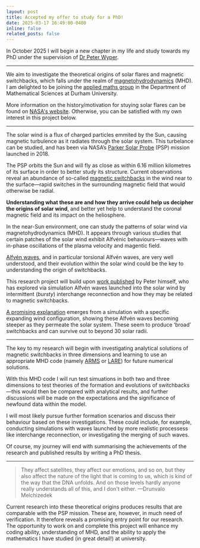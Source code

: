 ```yaml
---
layout: post
title: Accepted my offer to study for a PhD!
date: 2025-03-17 16:49:00-0400
inline: false
related_posts: false
---
```


In October 2025 I will begin a new chapter in my life and study towards my PhD under the supervision of <a href='https://www.maths.dur.ac.uk/users/peter.f.wyper/index.html'>Dr Peter Wyper</a>.

---

We aim to investigate the theoretical origins of solar flares and magnetic switchbacks, which falls under the realm of [magnetohydrodynamics](https://en.wikipedia.org/wiki/Magnetohydrodynamics) (MHD).
I am delighted to be joining the [applied maths group](https://www.durham.ac.uk/departments/academic/mathematical-sciences/research/areas/applied-mathematics/) in the Department of Mathematical Sciences at Durham University.

More information on the history/motivation for stuying solar flares can be found on [NASA's website](https://science.nasa.gov/sun/solar-storms-and-flares/). Otherwise, you can be satisfied with my own interest in this project below.

---

The solar wind is a flux of charged particles emmited by the Sun, causing magnetic turbulence as it radiates through the solar system. This turbelance can be studied, and has been via NASA’s [Parker Solar Probe](https://science.nasa.gov/mission/parker-solar-probe/) (PSP) mission launched in 2018.

The PSP orbits the Sun and will fly as close as within 6.16 million kilometres of its surface in order to better study its structure. Current observations reveal an abundance of so-called [magnetic switchbacks](https://www.nasa.gov/science-research/heliophysics/switchbacks-science-explaining-parker-solar-probes-magnetic-puzzle/) in the wind near to the surface—rapid switches in the surrounding magnetic field that would otherwise be radial.

<strong>Understanding what these are and how they arrive could help us decipher the origins of solar wind</strong>, and better yet help to understand the coronal magnetic field and its impact on the heliosphere.

In the near-Sun environment, one can study the patterns of solar wind via magnetohydrodynamics (MHD). It appears through various studies that certain patches of the solar wind exhibit Alfvénic behaviours—waves with in-phase oscillations of the plasma velocity and magentic field.

[Alfvén waves](https://en.wikipedia.org/wiki/Alfvén_wave), and in particular torsional Alfvén waves, are very well understood, and their evolution within the solar wind could be the key to understanding the origin of switchbacks.

This research project will build upon [work published](https://www.maths.dur.ac.uk/users/peter.f.wyper/examples.html) by Peter himself, who has explored via simulation Alfvén waves launched into the solar wind by intermittent (<em>bursty</em>) interchange reconnection and how they may be related to magnetic switchbacks.

[A promising explanation](https://iopscience.iop.org/article/10.3847/2041-8213/aca8ae) emerges from a simulation with a specific expanding wind configuration, showing these Alfvén waves becoming steeper as they permeate the solar system. These seem to produce ‘broad’ switchbacks and can survive out to beyond 30 solar radii.

---

The key to my research will begin with investigating analytical solutions of magnetic switchbacks in three dimensions and learning to use an appropriate MHD code (namely [ARMS](https://ntrs.nasa.gov/citations/20080031659) or [LARE](https://ascl.net/1208.015)) for future numerical solutions.

With this MHD code I will run test simuations in both two and three dimensions to test theories of the formation and evolutions of switchbacks—this would then be compared with analytical results, and further discussions will be made on the expectations and the significance of newfound data within the model.

I will most likely pursue further formation scenarios and discuss their behaviour based on these investigations. These could include, for example, conducting simulations with waves launched by more realistic processess like interchange reconnection, or investigating the merging of such waves.

Of course, my journey will end with summarising the achievements of the research and published results by writing a PhD thesis.

---

> They affect satellites, they affect our emotions, and so on, but they also affect the nature of the light that is coming to us, which is kind of the way that the DNA unfolds. And on those levels hardly anyone really understands all of this, and I don't either. 
> —Drunvalo Melchizedek

Current research into these theoretical origins produces results that are comparable with the PSP mission. These are, however, in much need of verification. It therefore reveals a promising entry point for our research. The opportunity to work on and complete this project will enhance my coding ability, understanding of MHD, and the ability to apply the mathematics I have studied (in great detail!) at university.

